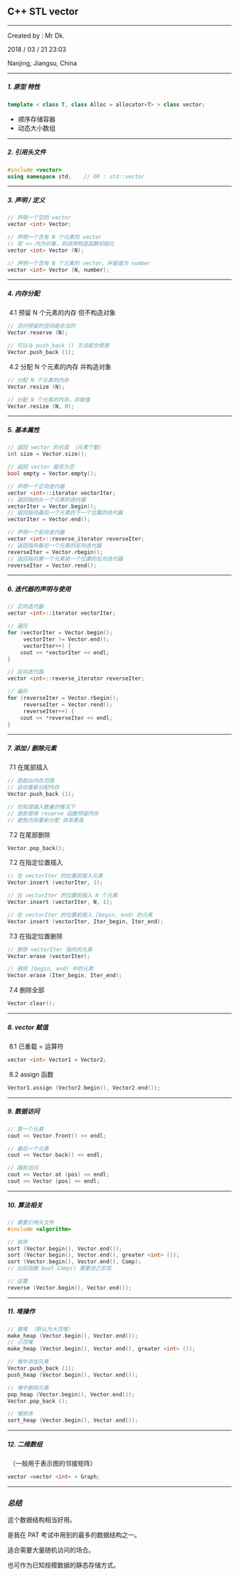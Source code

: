 ## C++ STL vector

---

Created by : Mr Dk.

2018 / 03 / 21 23:03

Nanjing, Jiangsu, China

---

##### 1. 原型 特性

```C++
template < class T, class Alloc = allocator<T> > class vector;
```

 * 顺序存储容器
 * 动态大小数组​

---

##### 2. 引用头文件

```c++
#include <vector>
using namespace std;	// OR : std::vector
```

---

##### 3. 声明 / 定义

```C++
// 声明一个空的 vector
vector <int> Vector;

// 声明一个含有 N 个元素的 vector
// 若 <> 内为对象，则调用构造函数初始化
vector <int> Vector (N);

// 声明一个含有 N 个元素的 vector，并赋值为 number
vector <int> Vector (N, number);
```

---

##### 4. 内存分配

​	4.1 预留 N 个元素的内存 但不构造对象

```C++
// 访问预留的空间是非法的
Vector.reserve (N);

// 可以与 push_back () 方法配合使用
Vector.push_back (1);
```

​	4.2 分配 N 个元素的内存 并构造对象

```C++
// 分配 N 个元素的内存
Vector.resize (N);

// 分配 N 个元素的内存，并赋值
Vector.resize (N, 0);
```

---

##### 5. 基本属性

```C++
// 返回 vector 的长度 （元素个数）
int size = Vector.size();

// 返回 vector 是否为空
bool empty = Vector.empty();

// 声明一个正向迭代器
vector <int>::iterator vectorIter;
// 返回指向头一个元素的迭代器
vectorIter = Vector.begin();
// 返回指向最后一个元素的下一个位置的迭代器
vectorIter = Vector.end();

// 声明一个反向迭代器
vector <int>::reverse_iterator reverseIter;
// 返回指向最后一个元素的反向迭代器
reverseIter = Vector.rbegin();
// 返回指向第一个元素前一个位置的反向迭代器
reverseIter = Vector.rend();
```

---

##### 6. 迭代器的声明与使用

```C++
// 正向迭代器
vector <int>::iterator vectorIter;

// 遍历
for (vectorIter = Vector.begin(); 
	 vectorIter != Vector.end(); 
	 vectorIter++) {
    cout << *vectorIter << endl;
}

// 反向迭代器
vector <int>::reverse_iterator reverseIter;

// 遍历
for (reverseIter = Vector.rbegin();
	 reverseIter = Vector.rend();
	 reverseIter++) {
    cout << *reverseIter << endl;
}
```

---

##### 7. 添加 / 删除元素

​	7.1 在尾部插入

```C++
// 若超出内存范围
// 自动重新分配内存
Vector.push_back (1);

// 在知道插入数量的情况下
// 提前使用 reserve 函数预留内存
// 避免内存重新分配 效率更高
```

​	7.2 在尾部删除

```C++
Vector.pop_back();
```

​	7.2 在指定位置插入

```C++
// 在 vectorIter 的位置前插入元素
Vector.insert (vectorIter, 1);

// 在 vectorIter 的位置前插入 N 个元素
Vector.insert (vectorIter, N, 1);

// 在 vectorIter 的位置前插入 [begin, end) 的元素
Vector.insert (vectorIter, Iter_begin, Iter_end);
```

​	7.3 在指定位置删除

```C++
// 删除 vectorIter 指向的元素
Vector.erase (vectorIter);

// 删除 [begin, end) 中的元素
Vector.erase (Iter_begin, Iter_end);
```

​	7.4 删除全部

```C++
Vector.clear();
```

---

##### 8. vector 赋值

​	8.1 已重载 = 运算符

```C++
vector <int> Vector1 = Vector2;
```

​	8.2 assign 函数

```C++
Vector1.assign (Vector2.begin(), Vector2.end());
```

---

##### 9. 数据访问

```C++
// 第一个元素
cout << Vector.front() << endl;

// 最后一个元素
cout << Vector.back() << endl;

// 随机访问
cout << Vector.at (pos) << endl;
cout << Vector [pos] << endl;
```

---

##### 10. 算法相关

```C++
// 需要引用头文件
#include <algorithm>

// 排序
sort (Vector.begin(), Vector.end());
sort (Vector.begin(), Vector.end(), greater <int> ());
sort (Vector.begin(), Vector.end(), Comp);
// 比较函数 bool Comp() 需要自己实现

// 逆置
reverse (Vector.begin(), Vector.end());
```

---

##### 11. 堆操作

```C++
// 建堆 （默认为大顶堆）
make_heap (Vector.begin(), Vector.end());
// 小顶堆
make_heap (Vector.begin(), Vector.end(), greater <int> ());

// 堆中添加元素
Vector.push_back (1);
push_heap (Vector.begin(), Vector.end());

// 堆中删除元素
pop_heap (Vector.begin(), Vector.end());
Vector.pop_back ();

// 堆排序
sort_heap (Vector.begin(), Vector.end());
```

---

##### 12. 二维数组

​	（一般用于表示图的邻接矩阵）

```C++
vector <vector <int> > Graph;
```

---

### *总结*

这个数据结构相当好用。

是我在 PAT 考试中用到的最多的数据结构之一。

适合需要大量随机访问的场合。

也可作为已知规模数据的静态存储方式。
